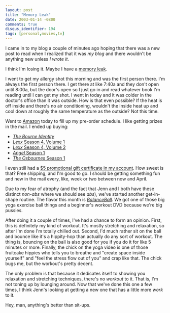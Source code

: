 ```yaml
---
layout: post
title: "Memory Leak"
date: 2003-01-14 -0800
comments: true
disqus_identifier: 194
tags: [personal,movies,tv]
---
```

I came in to my blog a couple of minutes ago hoping that there was a new
post to read when I realized that it was *my blog* and there wouldn't be
anything new unless *I wrote it*.

 I think I'm losing it. Maybe I have a [memory
leak](/archive/2002/06/18/medal-of-kylie.aspx).

 I went to get my allergy shot this morning and was the first person
there. I'm always the first person there. I get there at like 7:40a and
they don't open until 8:00a, but the door's open so I just go in and
read whatever book I'm reading until I can get my shot. I went in today
and it was colder in the doctor's office than it was outside. How is
that even possible? If the heat is off inside and there's no air
conditioning, wouldn't the inside heat up and cool down at roughly the
same temperature as the outside? Not this time.

 Went to
[Amazon](http://www.amazon.com/exec/obidos/redirect-home/mhsvortex)
today to fill up my pre-order schedule. I like getting prizes in the
mail. I ended up buying:

- [*The Bourne
    Identity*](http://www.amazon.com/exec/obidos/ASIN/B00003CXXM/mhsvortex)
- [*Lexx* Season 4, Volume
    1](http://www.amazon.com/exec/obidos/ASIN/B00007L4O6/mhsvortex)
- [*Lexx* Season 4, Volume
    2](http://www.amazon.com/exec/obidos/ASIN/B000083C4A/mhsvortex)
- [*Angel* Season
    1](http://www.amazon.com/exec/obidos/ASIN/B00005JLEW/mhsvortex)
- [*The Osbournes* Season
    1](http://www.amazon.com/exec/obidos/ASIN/B00005JLBW/mhsvortex)

I even still had a [$5 promotional gift certificate in my
account](/archive/2002/12/02/turkeys-bring-amazon-developments.aspx).
How sweet is that? Free shipping, and I'm good to go. I should be
getting something fun and new in the mail every, like, week or two
between now and April.

 Due to my fear of atrophy (and the fact that Jenn and I both have these
distinct *non-abs* where we should see *abs*), we've started another
get-in-shape routine. The flavor this month is
[*BalanceBall*](http://www.amazon.com/exec/obidos/ASIN/B00006IX6L/mhsvortex).
We got one of those big yoga exercise ball things and a beginner's
workout DVD because we're big pussies.

 After doing it a couple of times, I've had a chance to form an opinion.
First, this is definitely my kind of workout. It's mostly stretching and
relaxation, so after I'm done I'm totally chilled out. Second, I'd much
rather sit on the ball and bounce like it's a hippity-hop than actually
do any sort of workout. The thing is, bouncing on the ball is also good
for you if you do it for like 5 minutes or more. Finally, the chick on
the yoga video is one of those fruitcake hippies who tells you to
breathe and "create space inside yourself" and "feel the stress flow out
of you" and crap like that. The chick bugs me, but the workout's pretty
decent.

 The only problem is that because it dedicates itself to showing you
relaxation and stretching techniques, there's no *workout* to it. That
is, I'm not toning up by lounging around. Now that we've done this one a
few times, I think Jenn's looking at getting a new one that has a little
more *work* to it.

 Hey, man, anything's better than sit-ups.
